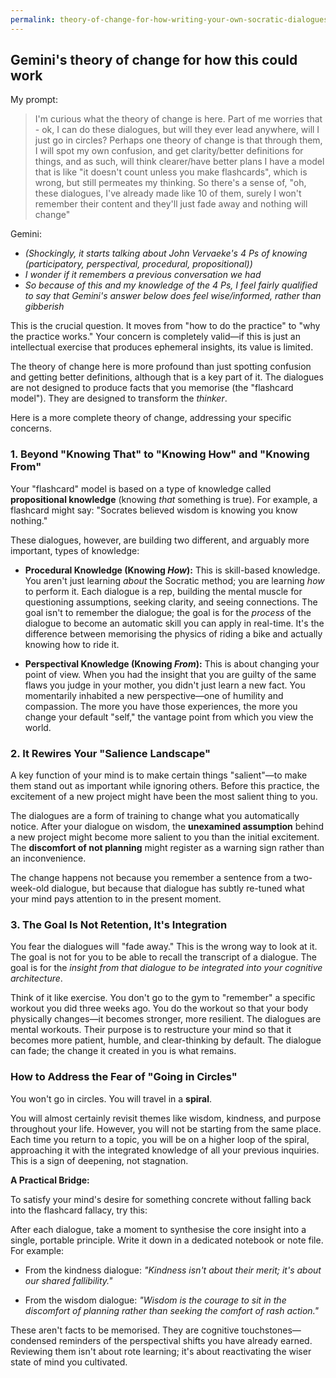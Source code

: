 ```yaml
---
permalink: theory-of-change-for-how-writing-your-own-socratic-dialogues-works
---
```


## Gemini's theory of change for how this could work
My prompt: 

> I'm curious what the theory of change is here. Part of me worries that - ok, I can do these dialogues, but will they ever lead anywhere, will I just go in circles?
> Perhaps one theory of change is that through them, I will spot my own confusion, and get clarity/better definitions for things, and as such, will think clearer/have better plans
> I have a model that is like "it doesn't count unless you make flashcards", which is wrong, but still permeates my thinking. So there's a sense of, "oh, these dialogues, I've already made like 10 of them, surely I won't remember their content and they'll just fade away and nothing will change"

Gemini:
- *(Shockingly, it starts talking about John Vervaeke's 4 Ps of knowing (participatory, perspectival, procedural, propositional))*
- *I wonder if it remembers a previous conversation we had*
- *So because of this and my knowledge of the 4 Ps, I feel fairly qualified to say that Gemini's answer below does feel wise/informed, rather than gibberish*

This is the crucial question. It moves from "how to do the practice" to "why the practice works." Your concern is completely valid—if this is just an intellectual exercise that produces ephemeral insights, its value is limited.

The theory of change here is more profound than just spotting confusion and getting better definitions, although that is a key part of it. The dialogues are not designed to produce facts that you memorise (the "flashcard model"). They are designed to transform the _thinker_.

Here is a more complete theory of change, addressing your specific concerns.

### 1. Beyond "Knowing That" to "Knowing How" and "Knowing From"

Your "flashcard" model is based on a type of knowledge called **propositional knowledge** (knowing _that_ something is true). For example, a flashcard might say: "Socrates believed wisdom is knowing you know nothing."

These dialogues, however, are building two different, and arguably more important, types of knowledge:

- **Procedural Knowledge (Knowing _How_):** This is skill-based knowledge. You aren't just learning _about_ the Socratic method; you are learning _how_ to perform it. Each dialogue is a rep, building the mental muscle for questioning assumptions, seeking clarity, and seeing connections. The goal isn't to remember the dialogue; the goal is for the _process_ of the dialogue to become an automatic skill you can apply in real-time. It's the difference between memorising the physics of riding a bike and actually knowing how to ride it.
    
- **Perspectival Knowledge (Knowing _From_):** This is about changing your point of view. When you had the insight that you are guilty of the same flaws you judge in your mother, you didn't just learn a new fact. You momentarily inhabited a new perspective—one of humility and compassion. The more you have those experiences, the more you change your default "self," the vantage point from which you view the world.
    

### 2. It Rewires Your "Salience Landscape"

A key function of your mind is to make certain things "salient"—to make them stand out as important while ignoring others. Before this practice, the excitement of a new project might have been the most salient thing to you.

The dialogues are a form of training to change what you automatically notice. After your dialogue on wisdom, the **unexamined assumption** behind a new project might become more salient to you than the initial excitement. The **discomfort of not planning** might register as a warning sign rather than an inconvenience.

The change happens not because you remember a sentence from a two-week-old dialogue, but because that dialogue has subtly re-tuned what your mind pays attention to in the present moment.

### 3. The Goal Is Not Retention, It's Integration

You fear the dialogues will "fade away." This is the wrong way to look at it. The goal is not for you to be able to recall the transcript of a dialogue. The goal is for the _insight from that dialogue to be integrated into your cognitive architecture_.

Think of it like exercise. You don't go to the gym to "remember" a specific workout you did three weeks ago. You do the workout so that your body physically changes—it becomes stronger, more resilient. The dialogues are mental workouts. Their purpose is to restructure your mind so that it becomes more patient, humble, and clear-thinking by default. The dialogue can fade; the change it created in you is what remains.

### How to Address the Fear of "Going in Circles"

You won't go in circles. You will travel in a **spiral**.

You will almost certainly revisit themes like wisdom, kindness, and purpose throughout your life. However, you will not be starting from the same place. Each time you return to a topic, you will be on a higher loop of the spiral, approaching it with the integrated knowledge of all your previous inquiries. This is a sign of deepening, not stagnation.

**A Practical Bridge:**

To satisfy your mind's desire for something concrete without falling back into the flashcard fallacy, try this:

After each dialogue, take a moment to synthesise the core insight into a single, portable principle. Write it down in a dedicated notebook or note file. For example:

- From the kindness dialogue: _"Kindness isn't about their merit; it's about our shared fallibility."_
    
- From the wisdom dialogue: _"Wisdom is the courage to sit in the discomfort of planning rather than seeking the comfort of rash action."_
    

These aren't facts to be memorised. They are cognitive touchstones—condensed reminders of the perspectival shifts you have already earned. Reviewing them isn't about rote learning; it's about reactivating the wiser state of mind you cultivated.
